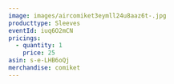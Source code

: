 ```yaml
---
image: images/aircomiket3eymll24u8aaz6t-.jpg
producttype: Sleeves
eventId: iuq6O2mCN
pricings:
  - quantity: 1
    price: 25
asin: s-e-LHB6oQj
merchandise: comiket
---
```

